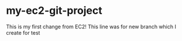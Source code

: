 # my-ec2-git-project

 This is my first change from EC2!
 This line was for new branch which I create for test 
